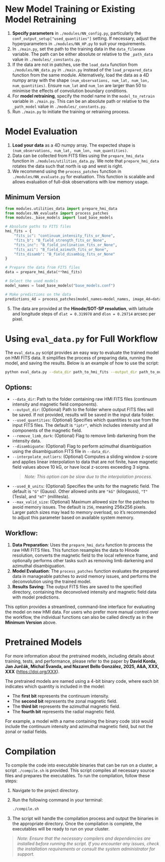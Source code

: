 # New Model Training or Existing Model Retraining

1. **Specify parameters** in `./modules/NN_config.py`, particularly the `conf_output_setup["used_quantities"]` setting. If necessary, adjust the hyperparameters in `./modules/NN_HP.py` to suit your requirements.
2. In `./main.py`, set the path to the training data in the `data_filename` variable. The path can be either absolute or relative to the `_path_data` value in `./modules/_constants.py`.
3. If the data are not in patches, use the `load_data` function from `./modules/NN_data.py` in `./main.py` instead of the `load_prepared_data` function from the same module. Alternatively, load the data as a 4D numpy array with the shape `(num_observations, num_lat, num_lon, num_quantities)`. Ensure `num_lat` and `num_lon` are larger than 50 to minimise the effects of convolution boundary conditions.
4. For **model retraining**, specify the model name in the `model_to_retrain` variable in `./main.py`. This can be an absolute path or relative to the `_path_model` value in `./modules/_constants.py`.
5. Run `./main.py` to initiate the training or retraining process.

# Model Evaluation

1. **Load your data** as a 4D numpy array. The expected shape is `(num_observations, num_lat, num_lon, num_quantities)`.
2. Data can be collected from FITS files using the `prepare_hmi_data` function in `./modules/utilities_data.py`. We note that `prepare_hmi_data` rotates the data such that north is up and west is right.
3. We recommend using the `process_patches` function in `./modules/NN_evaluate.py` for evaluation. This function is scalable and allows evaluation of full-disk observations with low memory usage.

## Minimum Version
   ```python
   from modules.utilities_data import prepare_hmi_data
   from modules.NN_evaluate import process_patches
   from modules._base_models import load_base_models
   
   # Absolute paths to FITS files
   hmi_fits = {
       "fits_ic": "continuum_intensity_fits_or_None",
       "fits_b": "B_field_strength_fits_or_None",
       "fits_inc": "B_field_inclination_fits_or_None",
       "fits_azi": "B_field_azimuth_fits_or_None",
       "fits_disamb": "B_field_disambig_fits_or_None"
   }

   # Prepare the data from FITS files
   data = prepare_hmi_data(**hmi_fits)

   # Select the used models
   model_names = load_base_models("base_models.conf")

   # Make predictions on the data
   predictions_4d = process_patches(model_names=model_names, image_4d=data)
   ```
5. The data are provided at the **Hinode/SOT-SP resolution**, with latitude and longitude steps of `dlat = 0.319978` and `dlon = 0.29714` arcsec per pixel.

# Using `eval_data.py` for Full Workflow

The `eval_data.py` script provides an easy way to evaluate the trained model on HMI FITS data. It simplifies the process of preparing data, running the model, and saving the results. Below is an example of how to use the script:

   ```bash
   python eval_data.py --data_dir path_to_hmi_fits --output_dir path_to_output_folder --used_quantities iptr --remove_limb_dark --disambiguate --interpolate_outliers --used_B_units G --max_valid_size 256
   ```
## Options:

- `--data_dir`: Path to the folder containing raw HMI FITS files (continuum intensity and magnetic field components).
- `--output_dir`: (Optional) Path to the folder where output FITS files will be saved. If not provided, results will be saved in the input data folder.
- `--used_quantities`: (Optional) Specifies which quantities to use from the input FITS files. The default is `"iptr"`, which includes intensity and all components of the magnetic field.
- `--remove_limb_dark`: (Optional) Flag to remove limb darkening from the intensity data.
- `--disambiguate`: (Optional) Flag to perform azimuthal disambiguation using the disambiguation FITS file in `--data_dir`.
- `--interpolate_outliers`: (Optional) Computes a sliding window z-score and applies linear interpolation to data that are not finite, have magnetic field values above 10 kG, or have local z-scores exceeding 3 sigma.
  > *Note: This option can be slow due to the interpolation process.*
- `--used_B_units`: (Optional) Specifies the units for the magnetic field. The default is `"G"` (Gauss). Other allowed units are `"kG"` (kilogauss), `"T"` (Tesla), and `"mT"` (millitesla).
- `--max_valid_size`: (Optional) Maximum allowed size for the patches to avoid memory issues. The default is `256`, meaning 256x256 pixels. Larger patch sizes may lead to memory overload, so it’s recommended to adjust this parameter based on available system memory.

## Workflow:

1. **Data Preparation**: Uses the `prepare_hmi_data` function to process the raw HMI FITS files. This function resamples the data to Hinode resolution, converts the magnetic field to the local reference frame, and optionally performs other tasks such as removing limb darkening and azimuthal disambiguation.
2. **Model Evaluation**: The `process_patches` function evaluates the prepared data in manageable patches to avoid memory issues, and performs the deconvolution using the trained model.
3. **Results Saving**: The output FITS files are saved to the specified directory, containing the deconvolved intensity and magnetic field data with model predictions.

This option provides a streamlined, command-line interface for evaluating the model on new HMI data. For users who prefer more manual control over the workflow, the individual functions can also be called directly as in the **Minimum Version** above.

# Pretrained Models

For more information about the pretrained models, including details about training, tests, and performance, please refer to the paper by **David Korda, Jan Jurčák, Michal Švanda, and Nazaret Bello González, 2025, A&A, XXX, XXX** (https://doi.org/XXX).

The pretrained models are named using a 4-bit binary code, where each bit indicates which quantity is included in the model:

- The **first bit** represents the continuum intensity.
- The **second bit** represents the zonal magnetic field.
- The **third bit** represents the azimuthal magnetic field.
- The **fourth bit** represents the radial magnetic field.

For example, a model with a name containing the binary code `1010` would include the continuum intensity and azimuthal magnetic field, but not the zonal or radial fields.

# Compilation

To compile the code into executable binaries that can be run on a cluster, a script `./compile.sh` is provided. This script compiles all necessary source files and prepares the executables. To run the compilation, follow these steps:

1. Navigate to the project directory.
2. Run the following command in your terminal:

   ```bash
   ./compile.sh
   ```
3. The script will handle the compilation process and output the binaries in the appropriate directory. Once the compilation is complete, the executables will be ready to run on your cluster.

> *Note: Ensure that the necessary compilers and dependencies are installed before running the script. If you encounter any issues, check the installation requirements or consult the system administrator for support.*
